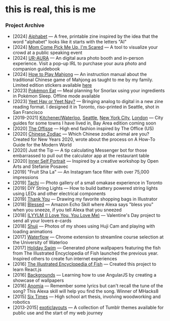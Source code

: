 # this is real, this is me

### Project Archive
- [2024] [Aiphabet](https://aiphabet.sharonzheng.com/) — A free, printable zine inspired by the idea that the word "alphabet" looks like it starts with the letters "AI"
- [2024] [Mom Come Pick Me Up, I'm Scared](https://imscared.sharonzheng.com/) — A tool to visualize your crowd at a public speaking event
- [2024] [UR-AURA](https://ur-aura.sharonzheng.com/) — An digital aura photo booth and in-person experience. Visit a pop-up IRL to purchase your aura photo and companion guidebook
- [2024] [How to Play Mahjong](https://www.printedmatter.org/catalog/66248) — An instruction manual about the traditional Chinese game of Mahjong as taught to me by my family. Limited edition stickers available [here](https://sharonxsherman.myshopify.com)
- [2023] [Pokémon Eat](https://pokemon-eat.vercel.app/) — Meal planning for Snorlax using your ingredients in Pokémon Sleep. Offline mode available
- [2023] [Yeet Hay or Yeet Nay?](https://sharonzheng.com/yeet-hay) — Bringing analog to digital in a new zine reading format. I designed it in Toronto, riso-printed in Seattle, shot in San Francisco
- [2019-2021] [Kitchener/Waterloo](https://sharonzheng.com/kwaterloo/), [Seattle](https://sharonzheng.com/see-attle), [New York City](https://sharonzheng.com/winyc/), [London](https://sharonzheng.com/london-2019/) — City guides for some towns I have lived in, Bay Area edition coming soon
- [2020] [The Offisse](https://the-offisse.com/) — High end fashion inspired by The Office (US)
- [2020] [Chinese Zodiac](https://sharonzheng.com/chinese-zodiac/) — Which Chinese zodiac animal are you? Created for New Years 2020, wrote about the process on A How-To Guide for the Modern World
- [2020] Just the Tip — A tip calculating Messenger bot for those embarrassed to pull out the calculator app at the restaurant table
- [2020] [Inner Self Portrait](https://inner-self-portrait.vercel.app/) — Inspired by a creative workshop by Open Arts and Stefanie Posavec
- [2019] "Fruit Sha La" — An Instagram face filter with over 75,000 impressions
- [2019] [Tachi](https://sharonzheng.com/tachi/) — Photo gallery of a small omakase experience in Toronto
- [2019] DIY String Lights — How to build battery powered string lights using LEDs and other electrical components
- [2019] [Thank You](https://sharonzheng.com/thank-you/) — Drawing my favorite shopping bags in Illustrator
- [2018] [Blessed](https://github.com/skinsshark/Blessed) — Amazon Echo Skill where Alexa says "bless you" when you sneeze, if you tell Alexa that you sneezed
- [2018] [ILYYLM (I Love You, You Love Me)](https://iloveyouandyoulove.me/) — Valentine's Day project to send all your lovers e-cards
- [2018] [Shuji](https://sharonzheng.com/shuji) — Photos of my shoes using Huji Cam and playing with loading animations
- [2017] [Waterflow](https://github.com/skinsshark/waterflow) — Chrome extension to streamline course selection at the University of Waterloo
- [2017] [Holiday Swim](https://sunday-desert.github.io/holiday-swim/) — Generated phone wallpapers featuring the fish from The Illustrated Encyclopedia of Fish launched the previous year. Inspired others to create fun internet experiences
- [2016] [The Illustrated Encyclopedia of Fish](https://sharonzheng.com/the-sea/) — Created this project to learn React.js
- [2016] [Backgrounds](https://sharonzheng.com/backgrounds/) — Learning how to use AngularJS by creating a showcase of wallpapers
- [2016] [Anomia](https://devpost.com/software/mhacks8-f1azed) — Remember some lyrics but can't recall the tune of the song? This Alexa skill will help you find the song. Winner of MHacks8
- [2015] [Six Times](https://github.com/skinsshark/six-times) — High school art thesis, involving woodworking and robotics
- [2013-2015] [exoticlayouts](https://exoticlayouts.tumblr.com) — A collection of Tumblr themes available for public use and the start of my web journey
